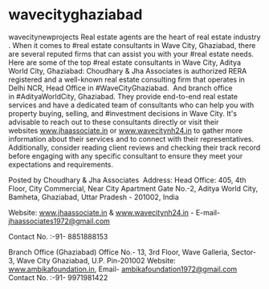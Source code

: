 # wavecityghaziabad
wavecitynewprojects
Real estate agents are the heart of real estate industry . When it comes to #real estate consultants in Wave City, Ghaziabad, there are several reputed firms that can assist you with your #real estate needs. Here are some of the top #real estate consultants in Wave City, Aditya World City, Ghaziabad:
Choudhary & Jha Associates is authorized RERA registered and a well-known  real estate consulting firm that operates in Delhi NCR, Head Office in #WaveCityGhaziabad.  And branch office in #AdityaWorldCity, Ghaziabad. They provide end-to-end real estate services and have a dedicated team of consultants who can help you with property buying, selling, and #investment decisions in Wave City.
It's advisable to reach out to these consultants directly or visit their websites www.jhaassociate.in or www.wavecitynh24.in to gather more information about their services and to connect with their representatives. Additionally, consider reading client reviews and checking their track record before engaging with any specific consultant to ensure they meet your expectations and requirements. 

Posted by Choudhary & Jha Associates 
Address:
Head Office: 405, 4th Floor, City Commercial, Near City Apartment Gate No.-2, Aditya World City, Bamheta, Ghaziabad, Uttar Pradesh - 201002, India

Website: www.jhaassociate.in & www.wavecitynh24.in -  E-mail- jhaassociates1972@gmail.com

Contact No. :-91- 8851888153


Branch Office (Ghaziabad)
Office No.- 13, 3rd Floor, Wave Galleria, Sector-3, Wave City Ghaziabad, U.P. Pin-201002
Website: www.ambikafoundation.in, Email- ambikafoundation1972@gmail.com
Contact No. :-91- 9971981422
